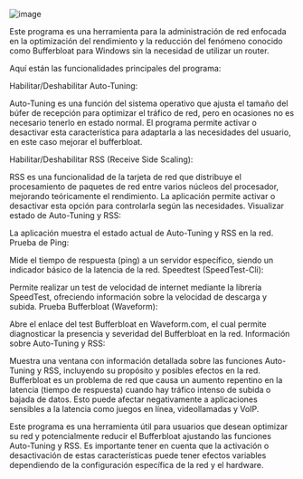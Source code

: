 ![image](https://github.com/marcosstgo/antibufferbloat/assets/50328367/9dc5ac8b-a83f-4c9b-9218-a549a72df838)

Este programa es una herramienta para la administración de red enfocada en la optimización del rendimiento y la reducción del fenómeno conocido como Bufferbloat para Windows sin la necesidad de utilizar un router.

Aquí están las funcionalidades principales del programa:

Habilitar/Deshabilitar Auto-Tuning:

Auto-Tuning es una función del sistema operativo que ajusta el tamaño del búfer de recepción para optimizar el tráfico de red, pero en ocasiones no es necesario tenerlo en estado normal.
El programa permite activar o desactivar esta característica para adaptarla a las necesidades del usuario, en este caso mejorar el bufferbloat.

Habilitar/Deshabilitar RSS (Receive Side Scaling):

RSS es una funcionalidad de la tarjeta de red que distribuye el procesamiento de paquetes de red entre varios núcleos del procesador, mejorando teóricamente el rendimiento.
La aplicación permite activar o desactivar esta opción para controlarla según las necesidades.
Visualizar estado de Auto-Tuning y RSS:

La aplicación muestra el estado actual de Auto-Tuning y RSS en la red.
Prueba de Ping:

Mide el tiempo de respuesta (ping) a un servidor específico, siendo un indicador básico de la latencia de la red.
Speedtest (SpeedTest-Cli):

Permite realizar un test de velocidad de internet mediante la librería SpeedTest, ofreciendo información sobre la velocidad de descarga y subida.
Prueba Bufferbloat (Waveform):

Abre el enlace del test Bufferbloat en Waveform.com, el cual permite diagnosticar la presencia y severidad del Bufferbloat en la red.
Información sobre Auto-Tuning y RSS:

Muestra una ventana con información detallada sobre las funciones Auto-Tuning y RSS, incluyendo su propósito y posibles efectos en la red.
Bufferbloat es un problema de red que causa un aumento repentino en la latencia (tiempo de respuesta) cuando hay tráfico intenso de subida o bajada de datos. Esto puede afectar negativamente a aplicaciones sensibles a la latencia como juegos en línea, videollamadas y VoIP.

Este programa es una herramienta útil para usuarios que desean optimizar su red y potencialmente reducir el Bufferbloat ajustando las funciones Auto-Tuning y RSS. Es importante tener en cuenta que la activación o desactivación de estas características puede tener efectos variables dependiendo de la configuración específica de la red y el hardware.

